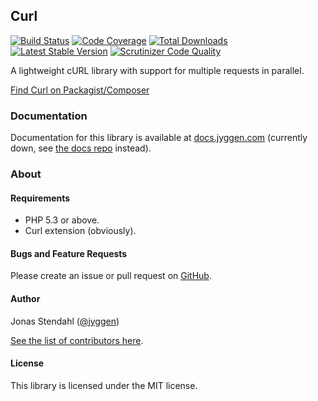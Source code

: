 ## Curl

[![Build Status](https://travis-ci.org/jyggen/curl.png?branch=master)](https://travis-ci.org/jyggen/curl)
[![Code Coverage](https://scrutinizer-ci.com/g/jyggen/curl/badges/coverage.png?s=ec64ffb1a7848c6ba2e6045569b7db3dcf36c134)](https://scrutinizer-ci.com/g/jyggen/curl/)
[![Total Downloads](https://poser.pugx.org/jyggen/curl/downloads.png)](https://packagist.org/packages/jyggen/curl)
[![Latest Stable Version](https://poser.pugx.org/jyggen/curl/v/stable.png)](https://packagist.org/packages/jyggen/curl)
[![Scrutinizer Code Quality](https://scrutinizer-ci.com/g/jyggen/curl/badges/quality-score.png?s=2fdc1031b9a91fab2a95cdb4e2a0d8d450393f86)](https://scrutinizer-ci.com/g/jyggen/curl/)

A lightweight cURL library with support for multiple requests in parallel.

[Find Curl on Packagist/Composer](https://packagist.org/packages/jyggen/curl)

### Documentation

Documentation for this library is available at [docs.jyggen.com](http://docs.jyggen.com/curl) (currently down, see [the docs repo](https://github.com/jyggen/docs/tree/master/curl) instead).

### About

#### Requirements

* PHP 5.3 or above.
* Curl extension (obviously).

#### Bugs and Feature Requests

Please create an issue or pull request on [GitHub](https://github.com/jyggen/curl).

#### Author

Jonas Stendahl ([@jyggen](http://twitter.com/jyggen))

[See the list of contributors here](https://github.com/jyggen/curl/contributors).

#### License

This library is licensed under the MIT license.
